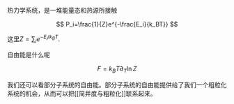 热力学系统，是一堆能量态和热源所接触

$$
P_i=\frac{1}{Z}e^{-\frac{E_i}{k_BT}}
$$

这里$Z = \sum_ie^{-E_i/k_BT}$.


自由能是什么呢

$$
F=k_BT\partial_T\ln Z
$$

我们还可以看部分子系统的自由能。部分子系统的自由能提供给了我们一个粗粒化系统的机会，从而可以把[[简并度与粗粒化]]联系起来。






